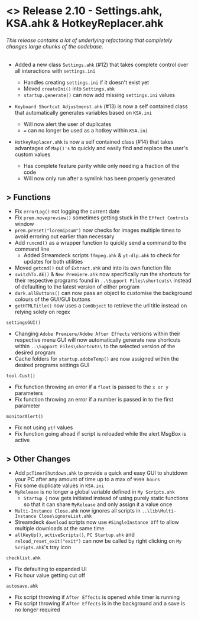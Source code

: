 # <> Release 2.10 - Settings.ahk, KSA.ahk & HotkeyReplacer.ahk
###### This release contains a lot of underlying refactoring that completely changes large chunks of the codebase.

- Added a new class `Settings.ahk` (#12) that takes complete control over all interactions with `settings.ini`
    - Handles creating `settings.ini` if it doesn't exist yet
    - Moved `createIni()` into `Settings.ahk`
    - `startup.generate()` can now add missing `settings.ini` values

- `Keyboard Shortcut Adjustmenst.ahk` (#13) is now a self contained class that automatically generates variables based on `KSA.ini`
    - Will now alert the user of duplicates
    - `=` can no longer be used as a hotkey within `KSA.ini`

- `HotkeyReplacer.ahk` is now a self contained class (#14) that takes advantages of `Map()'s` to quickly and easily find and replace the user's custom values
    - Has complete feature parity while only needing a fraction of the code
    - Will now only run after a symlink has been properly generated

## > Functions
- Fix `errorLog()` not logging the current date
- Fix `prem.movepreview()` sometimes getting stuck in the `Effect Controls` window
- `prem.preset("loremipsum")` now checks for images multiple times to avoid erroring out earlier than necessary
- Add `runcmd()` as a wrapper function to quickly send a command to the command line
    - Added Streamdeck scripts `ffmpeg.ahk` & `yt-dlp.ahk` to check for updates for both utilities
- Moved `getcmd()` out of `Extract.ahk` and into its own function file
- `switchTo.AE()` & `New Premiere.ahk` now specifically run the shortcuts for their respective programs found in `..\Support Files\shortcuts\` instead of defaulting to the latest version of either program
- `dark.allButtons()` can now pass an object to customise the background colours of the GUI/GUI buttons
- `getHTMLTitle()` now uses a `ComObject` to retrieve the url title instead on relying solely on regex

`settingsGUI()`
- Changing `Adobe Premiere/Adobe After Effects` versions within their respective menu GUI will now automatically generate new shortcuts within `..\Support Files\shortcuts\` to the selected version of the desired program
- Cache folders for `startup.adobeTemp()` are now assigned within the desired programs settings GUI


`tool.Cust()`
- Fix function throwing an error if a `float` is passed to the `x or y` parameters
- Fix function throwing an error if a number is passed in to the first parameter

`monitorAlert()`
- Fix not using `ptf` values
- Fix function going ahead if script is reloaded while the alert MsgBox is active

## > Other Changes
- Add `pcTimerShutdown.ahk` to provide a quick and easy GUI to shutdown your PC after any amount of time up to a max of `9999 hours`
- Fix some duplicate values in `KSA.ini`
- `MyRelease` is no longer a global variable defined in `My Scripts.ahk`
    - `Startup {` now gets initiated instead of using purely static functions so that it can share `MyRelease` and only assign it a value once
- `Multi-Instance Close.ahk` now ignores all scripts in `..\lib\Multi-Instance Close\ignoreList.ahk`
- Streamdeck `download` scripts now use `#SingleInstance Off` to allow multiple downloads at the same time
- `allKeyUp()`, `activeScripts()`, `PC Startup.ahk` and `reload_reset_exit("exit")` can now be called by right clicking on `My Scripts.ahk`'s tray icon

`checklist.ahk`
- Fix defaulting to expanded UI
- Fix hour value getting cut off

`autosave.ahk`
- Fix script throwing if `After Effects` is opened while timer is running
- Fix script throwing if `After Effects` is in the background and a save is no longer required
